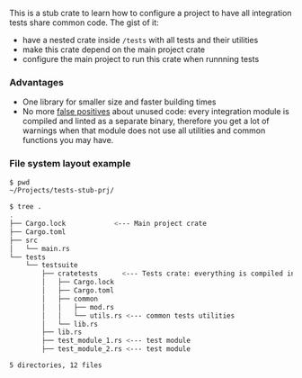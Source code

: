 This is a stub crate to learn how to configure a project to have all integration tests share common code. The gist of it:

- have a nested crate inside `/tests` with all tests and their utilities
- make this crate depend on the main project crate
- configure the main project to run this crate when runnning tests

### Advantages

- One library for smaller size and faster building times
- No more [false positives](https://github.com/rust-lang/cargo/issues/6430) about unused code: every integration module is compiled and linted as a separate binary, therefore you get a lot of warnings when that module does not use all utilities and common functions you may have.

### File system layout example

``` bash
$ pwd
~/Projects/tests-stub-prj/

$ tree .
.
├── Cargo.lock            <--- Main project crate
├── Cargo.toml
├── src
│   └── main.rs
└── tests
    └── testsuite
        ├── cratetests      <--- Tests crate: everything is compiled into one library
        │   ├── Cargo.lock
        │   ├── Cargo.toml
        │   ├── common
        │   │   ├── mod.rs
        │   │   └── utils.rs <--- common tests utilities
        │   └── lib.rs
        ├── lib.rs
        ├── test_module_1.rs <--- test module
        ├── test_module_2.rs <--- test module

5 directories, 12 files
```
